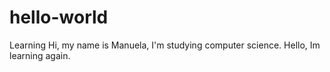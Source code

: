 # hello-world
Learning
Hi, my name is Manuela, I'm studying computer science.
Hello, Im learning again.
